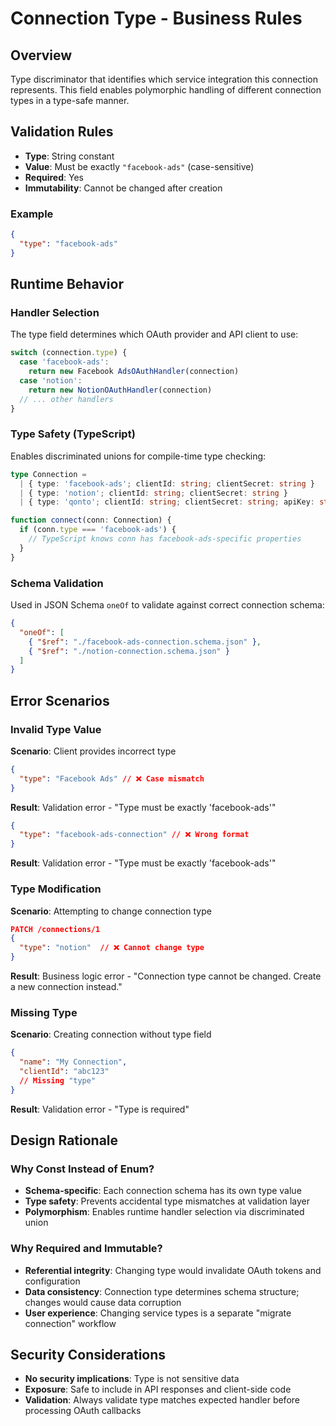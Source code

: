 # Connection Type - Business Rules

## Overview

Type discriminator that identifies which service integration this connection represents. This field enables polymorphic handling of different connection types in a type-safe manner.

## Validation Rules

- **Type**: String constant
- **Value**: Must be exactly `"facebook-ads"` (case-sensitive)
- **Required**: Yes
- **Immutability**: Cannot be changed after creation

### Example

```json
{
  "type": "facebook-ads"
}
```

## Runtime Behavior

### Handler Selection

The type field determines which OAuth provider and API client to use:

```typescript
switch (connection.type) {
  case 'facebook-ads':
    return new Facebook AdsOAuthHandler(connection)
  case 'notion':
    return new NotionOAuthHandler(connection)
  // ... other handlers
}
```

### Type Safety (TypeScript)

Enables discriminated unions for compile-time type checking:

```typescript
type Connection =
  | { type: 'facebook-ads'; clientId: string; clientSecret: string }
  | { type: 'notion'; clientId: string; clientSecret: string }
  | { type: 'qonto'; clientId: string; clientSecret: string; apiKey: string }

function connect(conn: Connection) {
  if (conn.type === 'facebook-ads') {
    // TypeScript knows conn has facebook-ads-specific properties
  }
}
```

### Schema Validation

Used in JSON Schema `oneOf` to validate against correct connection schema:

```json
{
  "oneOf": [
    { "$ref": "./facebook-ads-connection.schema.json" },
    { "$ref": "./notion-connection.schema.json" }
  ]
}
```

## Error Scenarios

### Invalid Type Value

**Scenario**: Client provides incorrect type

```json
{
  "type": "Facebook Ads" // ❌ Case mismatch
}
```

**Result**: Validation error - "Type must be exactly 'facebook-ads'"

```json
{
  "type": "facebook-ads-connection" // ❌ Wrong format
}
```

**Result**: Validation error - "Type must be exactly 'facebook-ads'"

### Type Modification

**Scenario**: Attempting to change connection type

```json
PATCH /connections/1
{
  "type": "notion"  // ❌ Cannot change type
}
```

**Result**: Business logic error - "Connection type cannot be changed. Create a new connection instead."

### Missing Type

**Scenario**: Creating connection without type field

```json
{
  "name": "My Connection",
  "clientId": "abc123"
  // Missing "type"
}
```

**Result**: Validation error - "Type is required"

## Design Rationale

### Why Const Instead of Enum?

- **Schema-specific**: Each connection schema has its own type value
- **Type safety**: Prevents accidental type mismatches at validation layer
- **Polymorphism**: Enables runtime handler selection via discriminated union

### Why Required and Immutable?

- **Referential integrity**: Changing type would invalidate OAuth tokens and configuration
- **Data consistency**: Connection type determines schema structure; changes would cause data corruption
- **User experience**: Changing service types is a separate "migrate connection" workflow

## Security Considerations

- **No security implications**: Type is not sensitive data
- **Exposure**: Safe to include in API responses and client-side code
- **Validation**: Always validate type matches expected handler before processing OAuth callbacks
